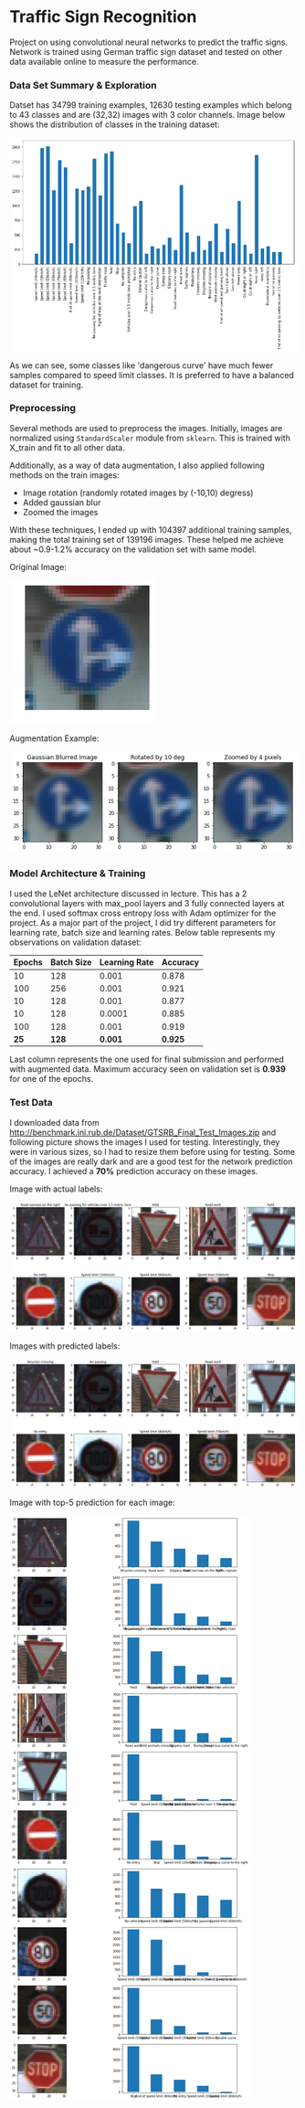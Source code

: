 # Traffic Sign Recognition

Project on using convolutional neural networks to predict the traffic signs. Network is trained using German traffic sign dataset and tested on other data available online to measure the performance.


### Data Set Summary & Exploration

Datset has 34799 training examples, 12630 testing examples which belong to 43 classes and are (32,32) images with 3 color channels. Image below shows the distribution of classes in the training dataset:

![classes](images/classes.png)

As we can see, some classes like 'dangerous curve' have much fewer samples compared to speed limit classes. It is preferred to have a balanced dataset for training. 

### Preprocessing

Several methods are used to preprocess the images. Initially, images are normalized using `StandardScaler` module from `sklearn`. This is trained with X_train and fit to all other data.

Additionally, as a way of data augmentation, I also applied following methods on the train images:

- Image rotation (randomly rotated images by (-10,10) degress)
- Added gaussian blur
- Zoomed the images

With these techniques, I ended up with 104397 additional training samples, making the total training set of 139196 images. These helped me achieve about ~0.9-1.2% accuracy on the validation set with same model.

Original Image: 

![orig](images/orig.png)

Augmentation Example:

![proc](images/proc.png)

### Model Architecture & Training

I used the LeNet architecture discussed in lecture. This has a 2 convolutional layers with max_pool layers and 3 fully connected layers at the end. I used softmax cross entropy loss with Adam optimizer for the project. As a major part of the project, I did try different parameters for learning rate, batch size and learning rates. Below table represents my observations on validation dataset:

| Epochs | Batch Size | Learning Rate | Accuracy |
| --- | --- | --- | --- |
| 10 | 128 | 0.001 |  0.878 |
| 100 | 256 | 0.001 |  0.921 |
| 10 | 128 | 0.001 |  0.877 |
| 10 | 128 |  0.0001 | 0.885 | 
| 100 | 128 | 0.001 | 0.919 |
| __25__ | __128__ | __0.001__ | __0.925__ |

Last column represents the one used for final submission and performed with augmented data. Maximum accuracy seen on validation set is __0.939__ for one of the epochs.

### Test Data

I downloaded data from  http://benchmark.ini.rub.de/Dataset/GTSRB_Final_Test_Images.zip and following picture shows the images I used for testing. Interestingly, they were in various sizes, so I had to resize them before using for testing. Some of the images are really dark and are a good test for the network prediction accuracy. I achieved a __70%__ prediction accuracy on these images.

Image with actual labels:

![test](images/test.png)


Images with predicted labels:

![test_pred](images/test_pred.png)

Image with top-5 prediction for each image:

![softmax](images/softmax.png)

